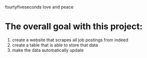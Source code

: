 fourtyfiveseconds
love and peace

# The overall goal with this project:
1. create a website that scrapes all job postings from indeed
2. create a table that is able to store that data
3. make the data automatically update 